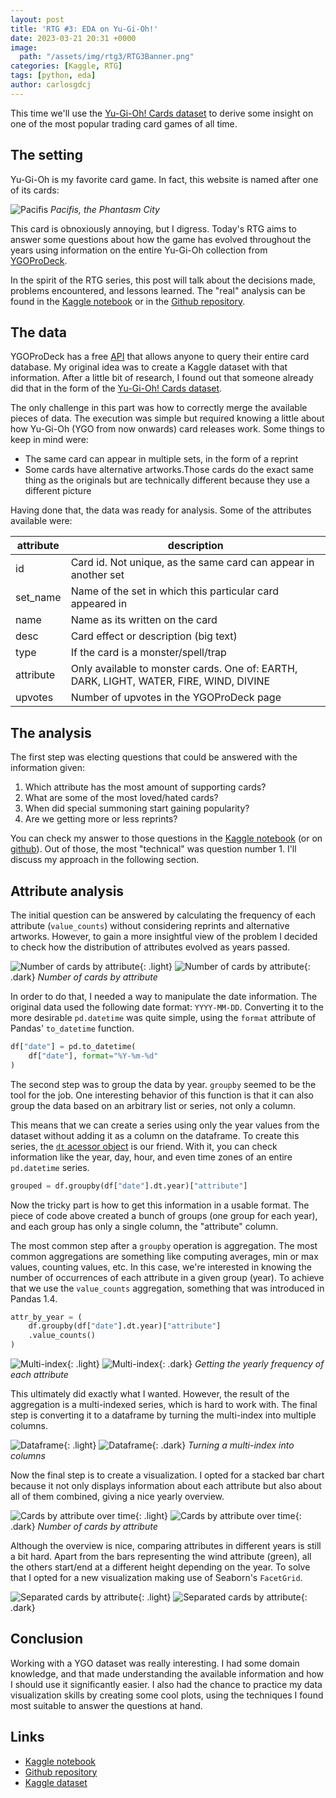 ```yaml
---
layout: post
title: 'RTG #3: EDA on Yu-Gi-Oh!'
date: 2023-03-21 20:31 +0000
image:
  path: "/assets/img/rtg3/RTG3Banner.png"
categories: [Kaggle, RTG]
tags: [python, eda]
author: carlosgdcj
---
```


This time we'll use the [Yu-Gi-Oh! Cards dataset](https://www.kaggle.com/datasets/ioexception/yugioh-cards) to derive some insight on one of the most popular trading card games of all time.

## The setting
Yu-Gi-Oh is my favorite card game. In fact, this website is named after one of its cards: 

![Pacifis](/assets/img/rtg3/pacifis.jpg)
_Pacifis, the Phantasm City_

This card is obnoxiously annoying, but I digress.
Today's RTG aims to answer some questions about how the game has evolved throughout the years using information on the entire Yu-Gi-Oh collection from [YGOProDeck](https://ygoprodeck.com/).

In the spirit of the RTG series, this post will talk about the decisions made, problems encountered, and lessons learned.
The "real" analysis can be found in the [Kaggle notebook](https://www.kaggle.com/code/carlosgdcj/eda-on-yu-gi-oh) or in the [Github repository](https://github.com/pacifis-org/rtg3).

## The data
YGOProDeck has a free [API](https://ygoprodeck.com/api-guide/) that allows anyone to query their entire card database.
My original idea was to create a Kaggle dataset with that information.
After a little bit of research, I found out that someone already did that in the form of the [Yu-Gi-Oh! Cards dataset](https://www.kaggle.com/datasets/ioexception/yugioh-cards).

The only challenge in this part was how to correctly merge the available pieces of data.
The execution was simple but required knowing a little about how Yu-Gi-Oh (YGO from now onwards) card releases work.
Some things to keep in mind were: 

* The same card can appear in multiple sets, in the form of a reprint
* Some cards have alternative artworks.Those cards do the exact same thing as the originals but are technically different because they use a different picture

Having done that, the data was ready for analysis. Some of the attributes available were:

| attribute     | description                                                                            |
|---------------|----------------------------------------------------------------------------------------|
| id            | Card id. Not unique, as the same card can appear in another set                        |
| set_name      | Name of the set in which this particular card appeared in                              |
| name          | Name as its written on the card                                                        |
| desc          | Card effect or description (big text)                                                  |
| type          | If the card is a monster/spell/trap                                                    |
| attribute     | Only available to monster cards. One of: EARTH, DARK, LIGHT, WATER, FIRE, WIND, DIVINE |
| upvotes       | Number of upvotes in the YGOProDeck page                                               |

## The analysis
The first step was electing questions that could be answered with the information given:

1. Which attribute has the most amount of supporting cards?
2. What are some of the most loved/hated cards?
3. When did special summoning start gaining popularity?
4. Are we getting more or less reprints?

You can check my answer to those questions in the [Kaggle notebook](https://www.kaggle.com/code/carlosgdcj/eda-on-yu-gi-oh) (or on [github](https://github.com/pacifis-org/rtg3)).
Out of those, the most "technical" was question number 1. I'll discuss my approach in the following section.

## Attribute analysis
The initial question can be answered by calculating the frequency of each attribute (`value_counts`) without considering reprints and alternative artworks.
However, to gain a more insightful view of the problem I decided to check how the distribution of attributes evolved as years passed.

![Number of cards by attribute](/assets/img/rtg3/attribute_light.png){: .light}
![Number of cards by attribute](/assets/img/rtg3/attribute_dark.png){: .dark}
_Number of cards by attribute_

In order to do that, I needed a way to manipulate the date information.
The original data used the following date format: `YYYY-MM-DD`.
Converting it to the more desirable `pd.datetime` was quite simple, using the `format` attribute of Pandas' `to_datetime` function.

```python
df["date"] = pd.to_datetime(
    df["date"], format="%Y-%m-%d"
)
```

The second step was to group the data by year.
`groupby` seemed to be the tool for the job.
One interesting behavior of this function is that it can also group the data based on an arbitrary list or series, not only a column. 

This means that we can create a series using only the year values from the dataset without adding it as a column on the dataframe.
To create this series, the [`dt` acessor object](https://pandas.pydata.org/docs/reference/api/pandas.Series.dt.html) is our friend.
With it, you can check information like the year, day, hour, and even time zones of an entire `pd.datetime` series.

```python
grouped = df.groupby(df["date"].dt.year)["attribute"]
```
Now the tricky part is how to get this information in a usable format.
The piece of code above created a bunch of groups (one group for each year), and each group has only a single column, the "attribute" column.

The most common step after a `groupby` operation is aggregation.
The most common aggregations are something like computing averages, min or max values, counting values, etc.
In this case, we're interested in knowing the number of occurrences of each attribute in a given group (year).
To achieve that we use the `value_counts` aggregation, something that was introduced in Pandas 1.4.

```python
attr_by_year = (
    df.groupby(df["date"].dt.year)["attribute"]
    .value_counts()
)
```

![Multi-index](/assets/img/rtg3/multi_index_light.PNG){: .light}
![Multi-index](/assets/img/rtg3/multi_index_dark.PNG){: .dark}
_Getting the yearly frequency of each attribute_

This ultimately did exactly what I wanted.
However, the result of the aggregation is a multi-indexed series, which is hard to work with.
The final step is converting it to a dataframe by turning the multi-index into multiple columns.

![Dataframe](/assets/img/rtg3/dataframe_light.PNG){: .light}
![Dataframe](/assets/img/rtg3/dataframe_dark.PNG){: .dark}
_Turning a multi-index into columns_

Now the final step is to create a visualization.
I opted for a stacked bar chart because it not only displays information about each attribute but also about all of them combined, giving a nice yearly overview.

![Cards by attribute over time](/assets/img/rtg3/cards_by_attribute_light.png){: .light}
![Cards by attribute over time](/assets/img/rtg3/cards_by_attribute_dark.png){: .dark}
_Number of cards by attribute_

Although the overview is nice, comparing attributes in different years is still a bit hard.
Apart from the bars representing the wind attribute (green), all the others start/end at a different height depending on the year.
To solve that I opted for a new visualization making use of Seaborn's `FacetGrid`.

![Separated cards by attribute](/assets/img/rtg3/number_of_cards_separated_light.png){: .light}
![Separated cards by attribute](/assets/img/rtg3/number_of_cards_separated_dark.png){: .dark}

## Conclusion
Working with a YGO dataset was really interesting.
I had some domain knowledge, and that made understanding the available information and how I should use it significantly easier.
I also had the chance to practice my data visualization skills by creating some cool plots, using the techniques I found most suitable to answer the questions at hand.

## Links
* [Kaggle notebook](https://www.kaggle.com/code/carlosgdcj/eda-on-yu-gi-oh)
* [Github repository](https://github.com/pacifis-org/rtg3)
* [Kaggle dataset](https://www.kaggle.com/datasets/ioexception/yugioh-cards)